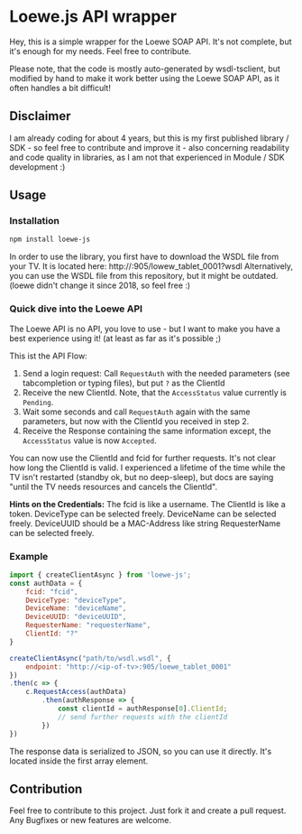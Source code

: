 # Loewe.js API wrapper
Hey, this is a simple wrapper for the Loewe SOAP API.
It's not complete, but it's enough for my needs. Feel free to contribute.

Please note, that the code is mostly auto-generated by wsdl-tsclient, but modified
by hand to make it work better using the Loewe SOAP API, as it often handles a bit difficult!

## Disclaimer
I am already coding for about 4 years, but this is my first published library / SDK - so feel free to
contribute and improve it - also concerning readability and code quality in libraries, as I am not that experienced
in Module / SDK development :)

## Usage
### Installation
```bash
npm install loewe-js
```

In order to use the library, you first have to download the WSDL file from your TV.
It is located here: http://<your-tv-ip>:905/lowew_tablet_0001?wsdl
Alternatively, you can use the WSDL file from this repository, but it might be outdated. (loewe didn't change it since 2018, so feel free :)

### Quick dive into the Loewe API
The Loewe API is no API, you love to use - but I want to make you have a best experience using it! (at least as far as it's possible ;)

This ist the API Flow:
1. Send a login request: Call `RequestAuth` with the needed parameters (see tabcompletion or typing files), but put `?` as the ClientId
2. Receive the new ClientId. Note, that the `AccessStatus` value currently is `Pending`.
3. Wait some seconds and call `RequestAuth` again with the same parameters, but now with the ClientId you received in step 2.
4. Receive the Response containing the same information except, the `AccessStatus` value is now `Accepted`.

You can now use the ClientId and fcid for further requests. It's not clear how long the ClientId is valid.
I experienced a lifetime of the time while the TV isn't restarted (standby ok, but no deep-sleep), but docs are saying "until the TV needs resources and cancels the ClientId".

**Hints on the Credentials:**
The fcid is like a username.
The ClientId is like a token.
DeviceType can be selected freely.
DeviceName can be selected freely.
DeviceUUID should be a MAC-Address like string
RequesterName can be selected freely.

### Example

```javascript
import { createClientAsync } from 'loewe-js';
const authData = {
    fcid: "fcid",
    DeviceType: "deviceType",
    DeviceName: "deviceName",
    DeviceUUID: "deviceUUID",
    RequesterName: "requesterName",
    ClientId: "?"
}

createClientAsync("path/to/wsdl.wsdl", {
    endpoint: "http://<ip-of-tv>:905/loewe_tablet_0001"
})
.then(c => {
    c.RequestAccess(authData)
        .then(authResponse => {
            const clientId = authResponse[0].ClientId;
            // send further requests with the clientId
        })
})
```

The response data is serialized to JSON, so you can use it directly. It's located inside the first array element.

## Contribution
Feel free to contribute to this project. Just fork it and create a pull request.
Any Bugfixes or new features are welcome.